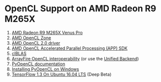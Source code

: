OpenCL Support on AMD Radeon R9 M265X
=====================================
1. <a href="https://en.wikipedia.org/wiki/AMD_Radeon_Rx_200_series#Mobile_products">AMD Radeon R9 M265X Venus Pro</a>
2. <a href="http://developer.amd.com/tools-and-sdks/opencl-zone/">AMD OpenCL Zone</a>
3. <a href="https://support.amd.com/en-us/kb-articles/Pages/OpenCL2-Driver.aspx">AMD OpenCL 2.0 driver</a>
4. <a href="developer.amd.com/amd-accelerated-parallel-processing-app-sdk/">AMD OpenCL Accelerated Parallel Processing (APP) SDK</a>
5. <a href="https://github.com/clMathLibraries/clBLAS">clBLAS</a>
6. <a href="http://arrayfire.org/docs/interop_opencl.htm">ArrayFire OpenCL interoperability</a> (or use the <a href="http://arrayfire.org/docs/unifiedbackend.htm">Unified Backend</a>)
7. <a href="https://documen.tician.de/pyopencl/">PyOpenCL documentation</a>
8. <a href="https://wiki.tiker.net/PyOpenCL/Installation/Windows">Installing PyOpenCL on Windows</a>
9. <a href="http://deep-beta.co.uk/tensorflow-1-3-on-ubuntu-16-04-lts">TensorFlow 1.3 On Ubuntu 16.04 LTS</a> (Deep Beta)

